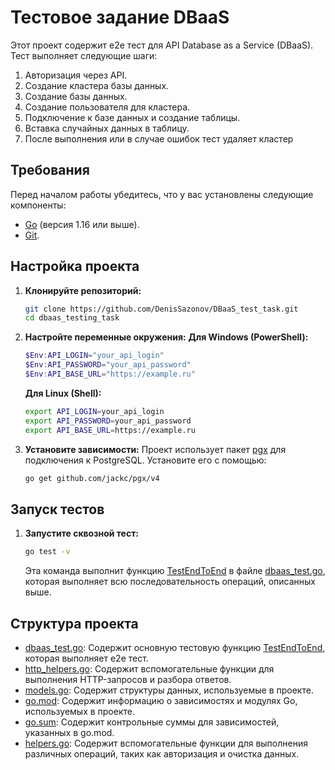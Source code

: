 # Тестовое задание DBaaS

Этот проект содержит e2e тест для API Database as a Service (DBaaS). Тест выполняет следующие шаги:
1. Авторизация через API.
2. Создание кластера базы данных.
3. Создание базы данных.
4. Создание пользователя для кластера.
5. Подключение к базе данных и создание таблицы.
6. Вставка случайных данных в таблицу.
7. После выполнения или в случае ошибок тест удаляет кластер

## Требования

Перед началом работы убедитесь, что у вас установлены следующие компоненты:
- [Go](https://golang.org/doc/install) (версия 1.16 или выше).
- [Git](https://git-scm.com/book/en/v2/Getting-Started-Installing-Git).

## Настройка проекта

1. **Клонируйте репозиторий:**
    ```sh
    git clone https://github.com/DenisSazonov/DBaaS_test_task.git
    cd dbaas_testing_task
    ```

2. **Настройте переменные окружения:**
    **Для Windows (PowerShell):**
    ```powershell
    $Env:API_LOGIN="your_api_login"
    $Env:API_PASSWORD="your_api_password"
    $Env:API_BASE_URL="https://example.ru"
    ```

    **Для Linux (Shell):**
    ```sh
    export API_LOGIN=your_api_login
    export API_PASSWORD=your_api_password
    export API_BASE_URL=https://example.ru
    ```

3. **Установите зависимости:**
    Проект использует пакет [pgx](http://_vscodecontentref_/2) для подключения к PostgreSQL. Установите его с помощью:
    ```sh
    go get github.com/jackc/pgx/v4
    ```

## Запуск тестов

1. **Запустите сквозной тест:**
    ```sh
    go test -v
    ```

    Эта команда выполнит функцию [TestEndToEnd](http://_vscodecontentref_/3) в файле [dbaas_test.go](http://_vscodecontentref_/4), которая выполняет всю последовательность операций, описанных выше.

## Структура проекта

- [dbaas_test.go](http://_vscodecontentref_/5): Содержит основную тестовую функцию [TestEndToEnd](http://_vscodecontentref_/6), которая выполняет e2e тест.
- [http_helpers.go](http://_vscodecontentref_/7): Содержит вспомогательные функции для выполнения HTTP-запросов и разбора ответов.
- [models.go](http://_vscodecontentref_/8): Содержит структуры данных, используемые в проекте.
- [go.mod](http://_vscodecontentref_/13): Содержит информацию о зависимостях и модулях Go, используемых в проекте.
- [go.sum](http://_vscodecontentref_/14): Содержит контрольные суммы для зависимостей, указанных в go.mod.
- [helpers.go](http://_vscodecontentref_/15): Содержит вспомогательные функции для выполнения различных операций, таких как авторизация и очистка данных.
